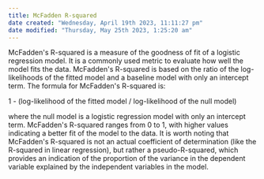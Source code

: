 ```yaml
---
title: McFadden R-squared
date created: "Wednesday, April 19th 2023, 11:11:27 pm"
date modified: "Thursday, May 25th 2023, 1:25:20 am"
---
```


McFadden's R-squared is a measure of the goodness of fit of a logistic regression model. It is a commonly used metric to evaluate how well the model fits the data. McFadden's R-squared is based on the ratio of the log-likelihoods of the fitted model and a baseline model with only an intercept term. The formula for McFadden's R-squared is:

1 - (log-likelihood of the fitted model / log-likelihood of the null model)

where the null model is a logistic regression model with only an intercept term. McFadden's R-squared ranges from 0 to 1, with higher values indicating a better fit of the model to the data. It is worth noting that McFadden's R-squared is not an actual coefficient of determination (like the R-squared in linear regression), but rather a pseudo-R-squared, which provides an indication of the proportion of the variance in the dependent variable explained by the independent variables in the model.
